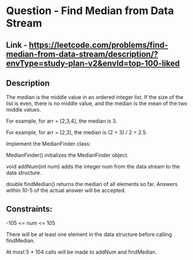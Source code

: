 # Question - Find Median from Data Stream


## Link - https://leetcode.com/problems/find-median-from-data-stream/description/?envType=study-plan-v2&envId=top-100-liked


## Description

The median is the middle value in an ordered integer list. If the size of the list is even, there is no middle value, and the median is the mean of the two middle values.

For example, for arr = [2,3,4], the median is 3.

For example, for arr = [2,3], the median is (2 + 3) / 2 = 2.5.

Implement the MedianFinder class:

MedianFinder() initializes the MedianFinder object.

void addNum(int num) adds the integer num from the data stream to the data structure.

double findMedian() returns the median of all elements so far. Answers within 10-5 of the actual answer will be accepted.

## Constraints:

-105 <= num <= 105

There will be at least one element in the data structure before calling findMedian.

At most 5 * 104 calls will be made to addNum and findMedian.
